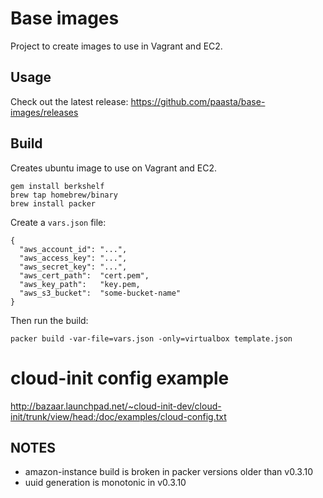 Base images
===========

Project to create images to use in Vagrant and EC2.

## Usage

Check out the latest release: https://github.com/paasta/base-images/releases

## Build

Creates ubuntu image to use on Vagrant and EC2.


```
gem install berkshelf
brew tap homebrew/binary
brew install packer
```

Create a `vars.json` file:
```
{
  "aws_account_id": "...",
  "aws_access_key": "...",
  "aws_secret_key": "...",
  "aws_cert_path":  "cert.pem",
  "aws_key_path":   "key.pem,
  "aws_s3_bucket":  "some-bucket-name"
}
```

Then run the build:
```
packer build -var-file=vars.json -only=virtualbox template.json
```

# cloud-init config example
http://bazaar.launchpad.net/~cloud-init-dev/cloud-init/trunk/view/head:/doc/examples/cloud-config.txt

NOTES
------

* amazon-instance build is broken in packer versions older than v0.3.10
* uuid generation is monotonic in v0.3.10

